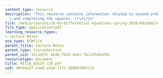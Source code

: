 ```yaml
---
content_type: resource
description: "This resource contains information related to second order equations\
  \ and completing the squares. \r\n\r\n"
file: /media/courses/18-03-differential-equations-spring-2010/4dcbda17caa8a3ad7131280bb326fc11_MIT18_03S10_c28.pdf
file_type: application/pdf
learning_resource_types:
- Lecture Notes
ocw_type: OCWFile
parent_title: Lecture Notes
parent_type: CourseSection
parent_uid: 31ca35fc-ab40-f2e5-4441-76c14fd2ef05
resourcetype: Document
title: MIT18_03S10_c28.pdf
uid: 4dcbda17-caa8-a3ad-7131-280bb326fc11
---
```

